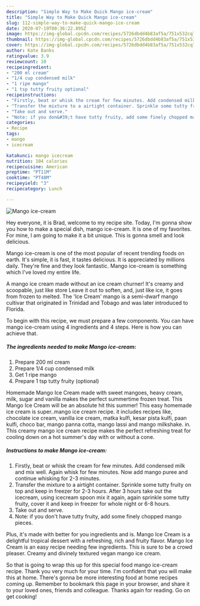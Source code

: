 ```yaml
---
description: "Simple Way to Make Quick Mango ice-cream"
title: "Simple Way to Make Quick Mango ice-cream"
slug: 112-simple-way-to-make-quick-mango-ice-cream
date: 2020-07-19T00:36:22.895Z
image: https://img-global.cpcdn.com/recipes/5726dbdd4b83af5a/751x532cq70/mango-ice-cream-recipe-main-photo.jpg
thumbnail: https://img-global.cpcdn.com/recipes/5726dbdd4b83af5a/751x532cq70/mango-ice-cream-recipe-main-photo.jpg
cover: https://img-global.cpcdn.com/recipes/5726dbdd4b83af5a/751x532cq70/mango-ice-cream-recipe-main-photo.jpg
author: Kate Banks
ratingvalue: 3.9
reviewcount: 10
recipeingredient:
- "200 ml cream"
- "1/4 cup condensed milk"
- "1 ripe mango"
- "1 tsp tutty fruity optional"
recipeinstructions:
- "Firstly, beat or whisk the cream for few minutes. Add condensed milk and mix well. Again whisk for few minutes. Now add mango puree and continue whisking for 2-3 minutes."
- "Transfer the mixture to a airtight container. Sprinkle some tutty fruity on top and keep in freezer for 2-3 hours. After 3 hours take out the icecream, using icecream spoon mix it again, again sprinkle some tutty fruity, cover it and keep in freezer for whole night or 6-8 hours."
- "Take out and serve."
- "Note: if you don&#39;t have tutty fruity, add some finely chopped mango pieces."
categories:
- Recipe
tags:
- mango
- icecream

katakunci: mango icecream 
nutrition: 104 calories
recipecuisine: American
preptime: "PT11M"
cooktime: "PT48M"
recipeyield: "3"
recipecategory: Lunch

---
```



![Mango ice-cream](https://img-global.cpcdn.com/recipes/5726dbdd4b83af5a/751x532cq70/mango-ice-cream-recipe-main-photo.jpg)

Hey everyone, it is Brad, welcome to my recipe site. Today, I'm gonna show you how to make a special dish, mango ice-cream. It is one of my favorites. For mine, I am going to make it a bit unique. This is gonna smell and look delicious.

Mango ice-cream is one of the most popular of recent trending foods on earth. It's simple, it is fast, it tastes delicious. It is appreciated by millions daily. They're fine and they look fantastic. Mango ice-cream is something which I've loved my entire life.

A mango ice cream made without an ice cream churner! It&#39;s creamy and scoopable, just like store Leave it out to soften, and, just like ice, it goes from frozen to melted. The &#39;Ice Cream&#39; mango is a semi-dwarf mango cultivar that originated in Trinidad and Tobago and was later introduced to Florida.


To begin with this recipe, we must prepare a few components. You can have mango ice-cream using 4 ingredients and 4 steps. Here is how you can achieve that.

<!--inarticleads1-->

##### The ingredients needed to make Mango ice-cream:

1. Prepare 200 ml cream
1. Prepare 1/4 cup condensed milk
1. Get 1 ripe mango
1. Prepare 1 tsp tutty fruity (optional)


Homemade Mango Ice Cream made with sweet mangoes, heavy cream, milk, sugar and vanilla makes the perfect summertime frozen treat. This Mango Ice Cream will be an absolute hit this summer! This easy homemade ice cream is super..mango ice cream recipe. it includes recipes like, chocolate ice cream, vanilla ice cream, matka kulfi, kesar pista kulfi, paan kulfi, choco bar, mango panna cotta, mango lassi and mango milkshake. in. This creamy mango ice cream recipe makes the perfect refreshing treat for cooling down on a hot summer&#39;s day with or without a cone. 

<!--inarticleads2-->

##### Instructions to make Mango ice-cream:

1. Firstly, beat or whisk the cream for few minutes. Add condensed milk and mix well. Again whisk for few minutes. Now add mango puree and continue whisking for 2-3 minutes.
1. Transfer the mixture to a airtight container. Sprinkle some tutty fruity on top and keep in freezer for 2-3 hours. After 3 hours take out the icecream, using icecream spoon mix it again, again sprinkle some tutty fruity, cover it and keep in freezer for whole night or 6-8 hours.
1. Take out and serve.
1. Note: if you don&#39;t have tutty fruity, add some finely chopped mango pieces.


Plus, it&#39;s made with better for you ingredients and is. Mango Ice Cream is a delightful tropical dessert with a refreshing, rich and fruity flavor. Mango Ice Cream is an easy recipe needing few ingredients. This is sure to be a crowd pleaser. Creamy and divinely textured vegan mango ice cream. 

So that is going to wrap this up for this special food mango ice-cream recipe. Thank you very much for your time. I'm confident that you will make this at home. There's gonna be more interesting food at home recipes coming up. Remember to bookmark this page in your browser, and share it to your loved ones, friends and colleague. Thanks again for reading. Go on get cooking!

